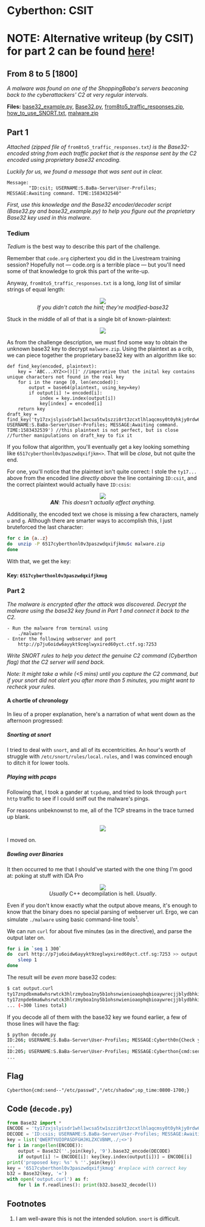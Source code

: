 # Cyberthon: CSIT

# NOTE: Alternative writeup (by CSIT) for part 2 can be found [here](From_8_to_5_Part_2.md)!

## From 8 to 5 [1800]

_A malware was found on one of the ShoppingBaba's servers beaconing back to the cyberattackers' C2 at very regular intervals._

**Files:** [base32_example.py](https://api.csdc20f.ctf.sg/file?id=ck9f8jwm1078j0713a0kt3ikk&name=base32_example.py), [Base32.py](https://api.csdc20f.ctf.sg/file?id=ck9f8jwql078z071300d6vm1r&name=Base32.py), [from8to5_traffic_responses.zip](https://api.csdc20f.ctf.sg/file?id=ck9f8jwv7079f0713ceiedb10&name=from8to5_traffic_responses.zip), [how_to_use_SNORT.txt](https://api.csdc20f.ctf.sg/file?id=ck9f8jxk6079v0713aaqgnxqb&name=how_to_use_SNORT.txt), [malware.zip](https://api.csdc20f.ctf.sg/file?id=ck9f8jxpn07ab0713hm7020ty&name=malware.zip)

## Part 1

_Attached (zipped file of_ `from8to5_traffic_responses.txt`_) is the Base32-encoded string from each traffic packet that is the response sent by the C2 encoded using proprietary base32 encoding._

_Luckily for us, we found a message that was sent out in clear._

```
Message: 
        "ID:csit; USERNAME:S.BaBa-Server\User-Profiles; MESSAGE:Awaiting command. TIME:1583432540"
```

_First, use this knowledge and the Base32 encoder/decoder script (Base32.py and base32_example.py) to help you figure out the proprietary Base32 key used in this malware._

### Tedium

_Tedium_ is the best way to describe this part of the challenge.

Remember that `code.org` ciphertext you did in the Livestream training session? Hopefully not — code.org is a terrible place — but you'll need some of that knowledge to grok this part of the write-up.

Anyway, `from8to5_traffic_responses.txt` is a long, _long_ list of similar strings of equal length:

<p align="center">
<img src="image-20200502202842365.png">
<br>
<i>If you didn't catch the hint; they're modified-base32</i>
</p>


Stuck in the middle of all of that is a single bit of known-plaintext: 

<p align="center">
<img src="image-20200502203457609.png">
</p>

As from the challenge description, we must find some way to obtain the unknown base32 key to decrypt `malware.zip`. Using the plaintext as a crib, we can piece together the proprietary base32 key with an algorithm like so:

```pseudocode
def find_key(encoded, plaintext):
	key = 'ABC...XYZ<>()[]' //imperative that the inital key contains unique characters not found in the real key
	for i in the range [0, len(encoded)]:
		output = base64(plaintext, using_key=key)
		if output[i] != encoded[i]:
			index = key.index(output[i])
			key[index] = encoded[i]
	return key
draft_key = find_key('ty17zxjslyisdr1whl1wcsa5tw1szzi0rt3zcxtlhlaqcmsy0t0yhkjy0rdw6ksvnizdxiosen3cfphshl6z0ptfryjd1fozlyqb0r77lmddfxo0n3q16w1ttw1szntwe6isrniabzisa999','ID:csit; USERNAME:S.BaBa-Server\User-Profiles; MESSAGE:Awaiting command. TIME:1583432539') //this plaintext is not perfect, but is close
//further manipulations on draft_key to fix it
```

If you follow that algorithm, you'll eventually get a key looking something like `6517cyberthonl0v3paszwdqxifjkm<>`.  That will be _close_, but not quite the end. 	

For one, you'll notice that the plaintext isn't quite correct: I stole the `ty17...` above from the encoded line _directly above_ the line containing `ID:csit`, and the correct plaintext would actually have `ID:csis`:

<p align="center">
<img src="image-20200502205236477.png">
<br>
<i><b>AN</b>: This doesn't actually affect anything.</i>
</p>


Additionally, the encoded text we chose is missing a few characters, namely `u` and `g`. Although there are smarter ways to accomplish this, I just bruteforced the last character:

```sh
for c in {a..z}
do	unzip -P 6517cyberthonl0v3paszwdqxifjkmu$c malware.zip
done
```

With that, we get the key:

#### Key: `6517cyberthonl0v3paszwdqxifjkmug`

### Part 2

_The malware is encrypted after the attack was discovered. Decrypt the malware using the base32 key found in Part 1 and connect it back to the C2._

```
- Run the malware from terminal using 
	./malware
- Enter the following webserver and port
	http://p7ju6oidw6ayykt9zeglwyxired60yct.ctf.sg:7253
```

_Write SNORT rules to help you detect the genuine C2 command (Cyberthon flag) that the C2 server will send back._

_Note: It might take a while (<5 mins) until you capture the C2 command, but if your snort did not alert you after more than 5 minutes, you might want to recheck your rules._

#### A chortle of chronology

In lieu of a proper explanation, here's a narration of what went down as the afternoon progressed:

##### Snorting at snort

I tried to deal with `snort`, and all of its eccentricities. An hour's worth of struggle with `/etc/snort/rules/local.rules`, and I was convinced enough to ditch it for lower tools.

##### Playing with pcaps

Following that, I took a gander at `tcpdump`, and tried to look through `port http` traffic to see if I could sniff out the malware's pings.

For reasons unbeknownst to me, all of the TCP streams in the trace turned up blank.

<p align="center">
<img src="image-20200502211533579.png">
</p>

I moved on.

##### Bowling over Binaries

It then occurred to me that I should've started with the one thing I'm good at: poking at stuff with IDA Pro

<p align="center">
<img src="image-20200502212723326.png">
<br>
<i>Usually</i> C++ decompilation is hell. <i>Usually</i>.
</p>


Even if you don't know exactly what the output above means, it's enough to know that the binary does no special parsing of webserver url. Ergo, we can simulate `./malware` using basic command-line tools<sup>1</sup>.

We can run `curl` for about five minutes (as in the directive), and parse the output later on.

```sh
for i in `seq 1 300`
do	curl http://p7ju6oidw6ayykt9zeglwyxired60yct.ctf.sg:7253 >> output.curl
	sleep 1
done
```

The result will be _even more_ base32 codes:

```sh
$ cat output.curl
ty17znpdbxma6whsrwtck3hlrzmyboa1ny5b1ohsnwienioaophqbioaywrecjjblydbhkijc5bzhzfsry7zh0a7vypbhkszl6xbkuf7l5adbfi6vyqqhkp60lad1ks7l6d16m7rlyia6fosc5qbum560pzbhr7blp3d0oshbic76joshlhw1zjvhw5c0aowvzma6w1ttw1szntwe6k7b053brjs6999
ty17znpde6ma6whsrwtck3hlrzmyboa1ny5b1ohsnwienioaophqbioaywrecjjblydbhkijc5bzhzfsry7zh0a7vyp7bkszl6xbkufilmfa6m7rlyqbdr7zl5zqbr7t0n3erf7yc5sbxxoeemccxlor0waw0uswhie7hsj7hlkynfseo53whphxoynccfaovzma6w1ttw1szntwe6k7b053brks6999
... (~300 lines total)
```

If you decode all of them with the base32 key we found earlier, a few of those lines will have the flag:

```sh
$ python decode.py
ID:266; USERNAME:S.BaBa-Server\User-Profiles; MESSAGE:Cyberth0n{Check your search, this is not the flag.j6H0msSUQSoUBGIu}; TIME:1588380270
...
ID:205; USERNAME:S.BaBa-Server\User-Profiles; MESSAGE:Cyberthon{cmd:send--"/etc/passwd","/etc/shadow";op_time:0800-1700;}; TIME:1588379660
...
```

## Flag

`Cyberthon{cmd:send--"/etc/passwd","/etc/shadow";op_time:0800-1700;}`

## Code (`decode.py`)

```python
from Base32 import *
ENCODE = 'ty17zxjslyisdr1whl1wcsa5tw1szzi0rt3zcxtlhlaqcmsy0t0yhkjy0rdw6ksvnizdxiosen3cfphshl6z0ptfryjd1fozlyqb0r77lmddfxo0n3q16w1ttw1szntwe6isrniabzisa999'
DECODE = 'ID:csis; USERNAME:S.BaBa-Server\User-Profiles; MESSAGE:Awaiting command. TIME:1583432539'
key = list('QWERTYUIOPASDFGHJKLZXCVBNM,./;<>')
for i in range(len(ENCODE)):
    output = Base32(''.join(key), '9').base32_encode(DECODE)
    if output[i] != ENCODE[i]: key[key.index(output[i])] = ENCODE[i]
print('proposed key: %s' % ''.join(key))
key = '6517cyberthonl0v3paszwdqxifjkmug' #replace with correct key
b32 = Base32(key, '=')
with open('output.curl') as f:
    for l in f.readlines(): print(b32.base32_decode(l))
```

## Footnotes

1. I am well-aware this is not the intended solution. `snort` is difficult.
